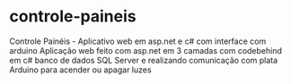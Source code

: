 # controle-paineis
Controle Painéis - Aplicativo web em asp.net e c# com interface com arduino
Aplicação web feito com asp.net em 3 camadas com codebehind em c# banco de dados SQL Server e realizando comunicação com plata Arduino para acender ou apagar luzes
